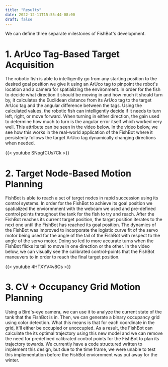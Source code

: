 ```yaml
---
title: "Results"
date: 2022-12-11T15:55:44-08:00
draft: false
---
```


We can define three separate milestones of FishBot's development.

# 1. ArUco Tag-Based Target Acquisition

The robotic fish is able to intelligently go from any starting position to the desired goal position we give it using an ArUco tag to pinpoint the robot's location and a camera for spatializing the environment.
In order for the fish to decide what direction it should be moving in and how much it should turn by, it calculates the Euclidean distance from its ArUco tag to the target ArUco tag and the angular difference between the tags.
Using the calculated values, the robotic fish can intelligently decide if it needs to turn left, right, or move forward. When turning in either direction, the gain used to determine how much to turn is the angular error itself which worked very well. This attribute can be seen in the video below.
In the video below, we see how this works in the real-world application of the FishBot where it persistenly follows the target ArUco tag dynamically changing directions when needed.

{{< youtube SNpgfCUs7Ck >}}

# 2. Target Node-Based Motion Planning

FishBot is able to reach a set of target nodes in rapid succession using its control systems.
In order for the FishBot to achieve its goal position we spatialized the enviornnment with the webcam we used and pre-defined control points throughout the tank for the fish to try and reach. After the FishBot reaches its current target position, the target position iterates to the next one until the FishBot has reached its goal position.
The dynamics of the FishBot was improved to incorporate the logistic curve fit of the servo motor being used for the angle of the tail of the FishBot with respect to the angle of the servo motor. Doing so led to more accurate turns when the FishBot flicks its tail to move in one direction or the other.
In the video below, we can visually see the calibrated control-points that the FishBot maneuvers to in order to reach the final target position.

{{< youtube 4HTXYV4v8Os >}}

# 3. CV + Occupancy Grid Motion Planning

Using a Bird's-eye camera, we can use it to analyze the current state of the tank that the FishBot is in. Then, we can generate a binary occupancy grid using color detection. What this means is that for each coordinate in the grid, it'll either be occupied or unoccupied. As a result, the FishBot can calculate the its optimal trajectory using this new model and we can remove the need for predefined calibrated control points for the FishBot to plan its trajectory towards. We currently have a code structured written to implement this design, but due to the time frame, we were unable to test this implementation before the FishBot enviornment was put away for the winter.
